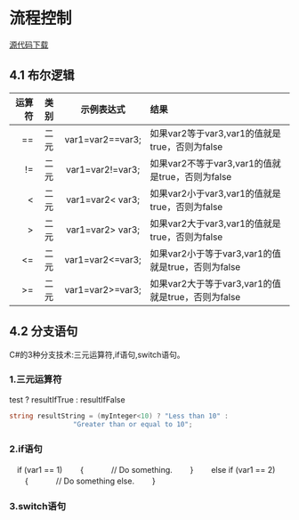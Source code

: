 # 流程控制

[源代码下载](http://www.wrox.com/go/beginningvisualc#2015programming)

## 4.1 布尔逻辑

运算符|类别|示例表达式|结果
-:|:-:|:-:|:-
==|二元|var1=var2==var3;|如果var2等于var3,var1的值就是true，否则为false
!= |二元|var1=var2!=var3;|如果var2不等于var3,var1的值就是true，否则为false
<  |二元|var1=var2< var3;|如果var2小于var3,var1的值就是true，否则为false
>  |二元|var1=var2> var3;|如果var2大于var3,var1的值就是true，否则为false
<= |二元|var1=var2<=var3;|如果var2小于等于var3,var1的值就是true，否则为false
>= |二元|var1=var2>=var3;|如果var2大于等于var3,var1的值就是true，否则为false

## 4.2 分支语句

C#的3种分支技术:三元运算符,if语句,switch语句。

### 1.三元运算符

 test ? resultIfTrue : resultIfFalse

```c#
string resultString = (myInteger<10) ? "Less than 10" :
                "Greater than or equal to 10";
 ```

### 2.if语句

　if (var1 == 1)
　　{
　　　 // Do something.
　　}
　　else if (var1 == 2)
　　{
　　 　// Do something else.
　　}

### 3.switch语句
